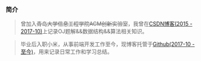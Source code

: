 ### 简介

> 曾加入~~青岛大学信息工程学院ACM创新实验室~~，我曾在[CSDN博客(2015 - 2017-10)](http://blog.csdn.net/qq_31751569/ "CSDN")上记录OJ题解&&数据结构&&算法相关知识。        

> 毕业后入职小米，从事前端开发工作至今，现博客托管于[Github(2017-10 - 至今)](https://github.com/ilvseyinfu/blog/issues)，用来记录日常工作和学习总结。
